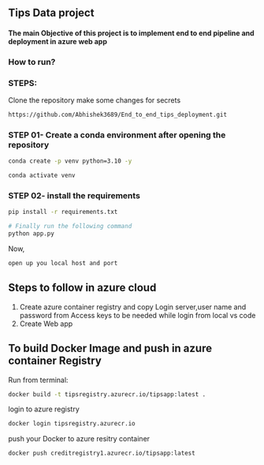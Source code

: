 ## Tips Data project    

#### The main Objective of this project is to implement end to end pipeline and deployment in azure web app

### How to run?
### STEPS:

Clone the repository  make some changes for secrets

```bash
https://github.com/Abhishek3689/End_to_end_tips_deployment.git
```
### STEP 01- Create a conda environment after opening the repository

```bash
conda create -p venv python=3.10 -y
```

```bash
conda activate venv
```


### STEP 02- install the requirements
```bash
pip install -r requirements.txt
```


```bash
# Finally run the following command
python app.py
```

Now,
```bash
open up you local host and port
```
## Steps to follow in azure cloud
1.  Create azure container registry and copy Login server,user name  and password  from Access keys to be needed while login from local vs code 
2.  Create Web app 
 
   


## To build Docker Image and push in azure container Registry
Run from terminal:
```bash
docker build -t tipsregistry.azurecr.io/tipsapp:latest .
```
login to azure registry 
```bash
docker login tipsregistry.azurecr.io
```
push your Docker to azure resitry container
```bash
docker push creditregistry1.azurecr.io/tipsapp:latest
```
